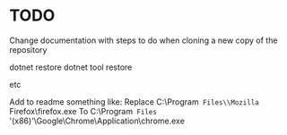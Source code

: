 # TODO

Change documentation with steps to do when cloning a new copy of the repository

dotnet restore
dotnet tool restore

etc

Add to readme something like:
Replace
C:\\Program` Files\\Mozilla` Firefox\\firefox.exe
To
C:\\Program` Files` '(x86)'\\Google\\Chrome\\Application\\chrome.exe